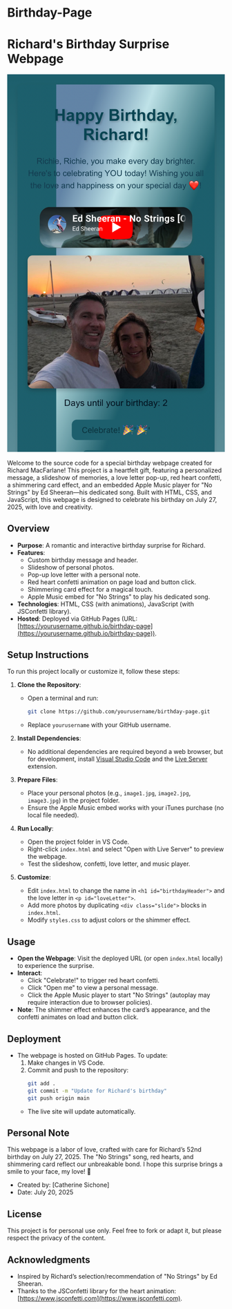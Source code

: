# Birthday-Page

# Richard's Birthday Surprise Webpage

![Webpage screenshot](https://github.com/Cathy-45/Birthday-Pages/blob/c99f76d791927193b553455cd9fe6628bdd6157b/Happy%20Birthday!.jpeg)

Welcome to the source code for a special birthday webpage created for Richard MacFarlane! This project is a heartfelt gift, featuring a personalized message, a slideshow of memories, a love letter pop-up, red heart confetti, a shimmering card effect, and an embedded Apple Music player for "No Strings" by Ed Sheeran—his dedicated song. Built with HTML, CSS, and JavaScript, this webpage is designed to celebrate his birthday on July 27, 2025, with love and creativity.

## Overview

- **Purpose**: A romantic and interactive birthday surprise for Richard.
- **Features**:
  - Custom birthday message and header.
  - Slideshow of personal photos.
  - Pop-up love letter with a personal note.
  - Red heart confetti animation on page load and button click.
  - Shimmering card effect for a magical touch.
  - Apple Music embed for "No Strings" to play his dedicated song.
- **Technologies**: HTML, CSS (with animations), JavaScript (with JSConfetti library).
- **Hosted**: Deployed via GitHub Pages (URL: [https://yourusername.github.io/birthday-page](https://yourusername.github.io/birthday-page)).

## Setup Instructions

To run this project locally or customize it, follow these steps:

1. **Clone the Repository**:

   - Open a terminal and run:
     ```bash
     git clone https://github.com/yourusername/birthday-page.git
     ```
   - Replace `yourusername` with your GitHub username.

2. **Install Dependencies**:

   - No additional dependencies are required beyond a web browser, but for development, install [Visual Studio Code](https://code.visualstudio.com/) and the [Live Server](https://marketplace.visualstudio.com/items?itemName=ritwickdey.LiveServer) extension.

3. **Prepare Files**:

   - Place your personal photos (e.g., `image1.jpg`, `image2.jpg`, `image3.jpg`) in the project folder.
   - Ensure the Apple Music embed works with your iTunes purchase (no local file needed).

4. **Run Locally**:

   - Open the project folder in VS Code.
   - Right-click `index.html` and select "Open with Live Server" to preview the webpage.
   - Test the slideshow, confetti, love letter, and music player.

5. **Customize**:
   - Edit `index.html` to change the name in `<h1 id="birthdayHeader">` and the love letter in `<p id="loveLetter">`.
   - Add more photos by duplicating `<div class="slide">` blocks in `index.html`.
   - Modify `styles.css` to adjust colors or the shimmer effect.

## Usage

- **Open the Webpage**: Visit the deployed URL (or open `index.html` locally) to experience the surprise.
- **Interact**:
  - Click "Celebrate!" to trigger red heart confetti.
  - Click "Open me" to view a personal message.
  - Click the Apple Music player to start "No Strings" (autoplay may require interaction due to browser policies).
- **Note**: The shimmer effect enhances the card’s appearance, and the confetti animates on load and button click.

## Deployment

- The webpage is hosted on GitHub Pages. To update:
  1. Make changes in VS Code.
  2. Commit and push to the repository:
     ```bash
     git add .
     git commit -m "Update for Richard's birthday"
     git push origin main
     ```
  - The live site will update automatically.

## Personal Note

This webpage is a labor of love, crafted with care for Richard’s 52nd birthday on July 27, 2025. The "No Strings" song, red hearts, and shimmering card reflect our unbreakable bond. I hope this surprise brings a smile to your face, my love! 💖

- Created by: [Catherine Sichone]
- Date: July 20, 2025

## License

This project is for personal use only. Feel free to fork or adapt it, but please respect the privacy of the content.

## Acknowledgments

- Inspired by Richard’s selection/recommendation of "No Strings" by Ed Sheeran.
- Thanks to the JSConfetti library for the heart animation: [https://www.jsconfetti.com](https://www.jsconfetti.com).
